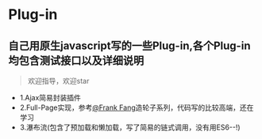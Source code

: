 # Plug-in

## 自己用原生javascript写的一些Plug-in,各个Plug-in均包含测试接口以及详细说明

> 欢迎指导，欢迎star

* 1.Ajax简易封装插件
* 2.Full-Page实现，参考[@Frank Fang](https://github.com/FrankFang)造轮子系列，代码写的比较高端，还在学习
* 3.瀑布流(包含了预加载和懒加载，写了简易的链式调用，没有用ES6--!)
